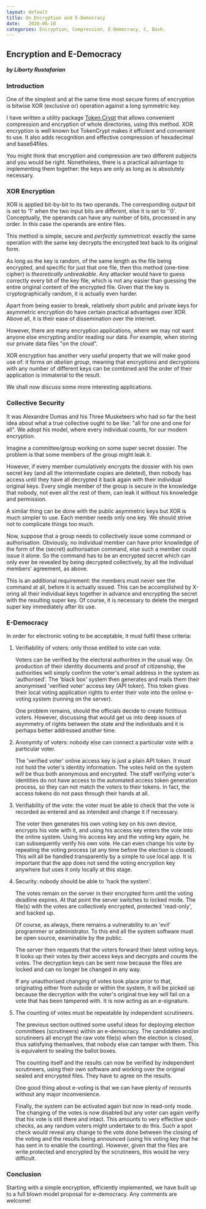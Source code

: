 ```yaml
---
layout: default
title: On Encryption and E-Democracy
date:   2020-06-10
categories: Encryption, Compression, E-Democracy, C, Bash.
---
```

## Encryption and E-Democracy

##### by Liborty Rustafarian

### Introduction

One of the simplest and at the same time most secure forms of encryption is bitwise XOR (exclusive or) operation against a long symmetric key. 

I have written a utility package [Token Crypt](https://github.com/liborty/TokenCrypt) 
that allows convenient compression and encryption of whole directories, using this method. XOR encryption is well known but TokenCrypt makes it efficient and convenient to use. It also adds recognition and effective compression of hexadecimal and base64files.

You might think that encryption and compression are two different subjects  and you would be right. Nonetheless, there is a practical advantage to implementing them together: the keys are only as long as is absolutely necessary.
  
### XOR Encryption

XOR is applied bit-by-bit to its two operands. The corresponding output bit is set to '1' when the two input bits are different, else it is set to ''0'. Conceptually, the operands can have  any number of bits, processed in any order. In this case the operands are entire files.

This method is simple, secure and *perfectly symmetrical*: exactly the same operation with the same key decrypts the encrypted text back to its original form.

As long as the key is random, of the same length as the file being encrypted, and specific for just that one file, then this method (one-time cipher) is *theoretically unbreakable*. Any attacker would have to guess correctly every bit of the key file, which is not any easier than guessing the entire original content of the encrypted file. Given that the key is cryptographically random, it is actually even harder.

Apart from being easier to break, relatively short public and private keys for asymmetric  encryption do have certain practical advantages over XOR. Above all, it is their ease of dissemination over the internet.

However, there are many encryption applications, where we may not want anyone else encrypting and/or reading our data.
For example, when storing our private data files "on the cloud". 

XOR encryption has another very useful property that we will make good use of: it forms *an abelian group*, meaning that encryptions and decryptions with any number of different keys can be combined and the order of their application is immaterial to the result.

We shall now discuss some more interesting applications.

### Collective Security

It was Alexandre Dumas and his Three Musketeers who had so far the best idea about what a true collective ought to be like: "all for one and one for all". We adopt his model, where every individual counts, for our modern encryption.

Imagine a committee/group working on some super secret dossier. The problem is that  some members of the group might  leak it. 

However, if every member cumulatively encrypts the dossier  with his own secret key (and all the intermediate copies are deleted), then nobody has access until they have all decrypted it back again with their individual original keys. Every single member of the group is secure in the knowledge that nobody, not even all the rest of them, can leak it without his knowledge and permission. 

A similar thing can be done with the public asymmetric keys but XOR is much simpler to use. Each member needs only one key. We should strive not to complicate things too much.
  
Now, suppose that a group needs to collectively issue some command or authorisation. Obviously, no individual member can have prior knowledge of the form of the (secret) authorisation command, else such a member could issue it alone.  So the command has to be an encrypted secret which can only ever be revealed by being decrypted collectively, by all the individual members' agreement, as above.  
  
This is an additional requirement: the members must  never see the command at all, before it is actually issued. This can be accomplished by X-oring all their individual keys together in advance and encrypting the secret with the resulting super key. Of course, it is necessary to delete the merged super key immediately after its use.

### E-Democracy

In order for electronic voting to be acceptable, it must fulfil  these criteria: 

1. Verifiability of voters: only those entitled to vote can vote. 

	Voters can be verified by the electoral authorities in the usual way. On production of their identity documents and proof of citizenship, the authorities will simply confirm the voter's email address in the system as 'authorised'. The 'black box' system then generates and mails them their anonymised  'verified voter' access key (API token). This token gives their local voting application  rights to enter their vote into the online e-voting system (running on the server). 
	
	One problem remains, should the officials decide to create fictitious voters. However, discussing that would get us into deep issues of asymmetry of rights between the state and the individuals and it is perhaps better addressed another time.
	
1. Anonymity of voters: nobody else can connect a particular vote with a particular voter.

	The 'verified voter' online access key is just a plain API token. It must not hold the voter's identity information. The votes held on the system will be thus both anonymous and  encrypted. The staff verifying voter's identities do not have access to the automated access token generation process, so they can not match the voters to their tokens. In fact, the access tokens do not pass through their hands at all.

1. Verifiability of the vote: the voter must be able to check that the vote is recorded as entered and as intended and change it if necessary.

	The voter then generates his own voting key on his own device, encrypts his vote with it, and using his access key enters the vote into the online system. Using his access key and the voting key again, he can subsequently verify his own vote. He can even change his vote by repeating the voting process (at any time before the election is closed).  This will all be handled transparently by a simple to use local app. It is important that the app does not send the voting encryption key anywhere but uses it only locally at this stage.
	
1. Security: nobody should be able to 'hack the system'. 

	The votes remain on the server in their encrypted form until the voting deadline expires. At that point the server switches to locked mode. The file(s) with the votes are collectively encrypted, protected 'read-only', and backed up. 
	
	Of course, as always, there remains a vulnerability to an 'evil' programmer or administrator.  To this end all the system software must be open source, examinable by the public.
	
	The server then requests that the voters forward their latest voting keys. It looks up their votes by their access keys and decrypts and counts the votes.  The decryption keys can be sent now because the files are locked and can no longer be changed in any way. 
	
	If any unauthorised changing of votes took place prior to that, originating either from outside or within the system, it will be picked up because the decryption with the voter's original true key will fail on a vote that has been tampered with. It is now acting as an e-signature.
	
1. The counting of votes must be repeatable by independent scrutineers.

	The previous section outlined some useful ideas  for deploying election committees (scrutineers) within an e-democracy. The candidates and/or scrutineers all encrypt the raw vote file(s) when the election is closed, thus satisfying themselves, that nobody else can tamper with them. This is equivalent to sealing the ballot boxes.
	  
	  The counting itself and the results can now be verified by independent scrutineers, using their own software and working over the original sealed and encrypted files.  They have to agree on the results.
	  
	  One good thing about e-voting is that we can have plenty of recounts without any major inconvenience.
	  
	  Finally, the system can be activated again but now in read-only mode. The changing of the votes is now disabled but any voter can again verify that his vote is still there and intact. This amounts to very effective spot-checks, as any random voters might undertake to do this. Such a spot check would reveal any change to the vote done between the closing of the voting and the results being announced (using his voting key that he has sent in to enable the counting). However, given that the files are write protected and encrypted by the scrutineers, this would be very difficult.
	
### Conclusion

Starting with a simple encryption, efficiently implemented, we have built up to a full blown model proposal for e-democracy. Any comments are welcome!








